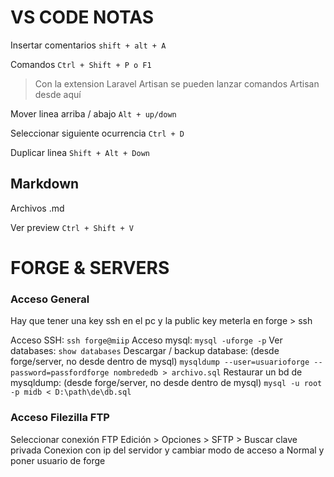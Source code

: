 # VS CODE NOTAS

Insertar comentarios `shift + alt + A`

Comandos `Ctrl + Shift + P o F1`

> Con la extension Laravel Artisan se pueden lanzar comandos Artisan desde aquí

Mover linea arriba / abajo `Alt + up/down`

Seleccionar siguiente ocurrencia `Ctrl + D`

Duplicar linea `Shift + Alt + Down`


## Markdown

Archivos .md

Ver preview `Ctrl + Shift + V`



# FORGE & SERVERS

### Acceso General
Hay que tener una key ssh en el pc y la public key meterla en forge > ssh

Acceso SSH: `ssh forge@miip`
Acceso mysql: `mysql -uforge -p`
Ver databases: `show databases`
Descargar / backup database: (desde forge/server, no desde dentro de mysql) `mysqldump --user=usuarioforge --password=passfordforge nombrededb > archivo.sql`
Restaurar un bd de mysqldump: (desde forge/server, no desde dentro de mysql) `mysql -u root -p midb < D:\path\de\db.sql`

### Acceso Filezilla FTP
Seleccionar conexión FTP
Edición > Opciones > SFTP > Buscar clave privada 
Conexion con ip del servidor y cambiar modo de acceso a Normal y poner usuario de forge


